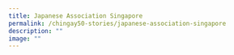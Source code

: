 ```yaml
---
title: Japanese Association Singapore
permalink: /chingay50-stories/japanese-association-singapore
description: ""
image: ""
---
```

